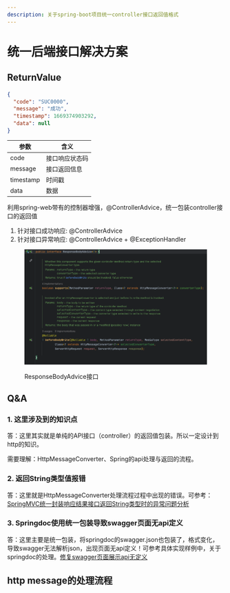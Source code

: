 ```yaml
---
description: 关于spring-boot项目统一controller接口返回值格式
---
```


# 统一后端接口解决方案

## ReturnValue

```json
{
  "code": "SUC0000",
  "message": "成功",
  "timestamp": 1669374903292,
  "data": null
}
```

| 参数        | 含义      |
| --------- | ------- |
| code      | 接口响应状态码 |
| message   | 接口返回信息  |
| timestamp | 时间戳     |
| data      | 数据      |



利用spring-web带有的控制器增强，@ControllerAdvice，统一包装controller接口的返回值

1. 针对接口成功响应: @ControllerAdvice
2. 针对接口异常响应: @ControllerAdvice + @ExceptionHandler

<figure><img src=".gitbook/assets/image.png" alt=""><figcaption><p>ResponseBodyAdvice接口</p></figcaption></figure>

## Q\&A <a href="#wv96h" id="wv96h"></a>

### 1. 这里涉及到的知识点 <a href="#urzbv" id="urzbv"></a>

答：这里其实就是单纯的API接口（controller）的返回值包装。所以一定设计到http的知识。

需要理解：HttpMessageConverter、Spring的api处理与返回的流程。

### 2. 返回String类型值报错 <a href="#ygwlf" id="ygwlf"></a>

答：这里就是HttpMessageConverter处理流程过程中出现的错误。可参考：[SpringMVC统一封装响应结果接口返回String类型时的异常问题分析](https://blog.csdn.net/m0\_50275872/article/details/125466287)

### 3. Springdoc使用统一包装导致swagger页面无api定义 <a href="#pzovb" id="pzovb"></a>

答：这里主要是统一包装，将springdoc的swagger.json也包装了，格式变化，导致swagger无法解析json，出现页面无api定义！可参考具体实现样例中，关于springdoc的处理。[修复swagger页面展示api无定义](https://github.com/matemaster9/CS98.00\_StandardWebServerConfigCenter/blob/M1/mcc-web/src/main/java/cs/matemaster/standardwebserver/core/ResponseControllerAdviceImpl.java)

## http message的处理流程

